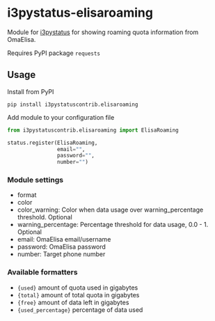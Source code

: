 # i3pystatus-elisaroaming
Module for [i3pystatus](https://github.com/enkore/i3pystatus) for showing roaming quota information from OmaElisa.

Requires PyPI package `requests`

## Usage
Install from PyPI
```
pip install i3pystatuscontrib.elisaroaming
```

Add module to your configuration file
```python
from i3pystatuscontrib.elisaroaming import ElisaRoaming

status.register(ElisaRoaming, 
                email="",
                password="",
                number="")
```

### Module settings
* format
* color
* color_warning: Color when data usage over warning_percentage threshold. Optional
* warning_percentage: Percentage threshold for data usage, 0.0 - 1. Optional
* email: OmaElisa email/username
* password: OmaElisa password
* number: Target phone number

### Available formatters
* `{used}` amount of quota used in gigabytes
* `{total}` amount of total quota in gigabytes
* `{free}` amount of data left in gigabytes
* `{used_percentage}` percentage of data used

